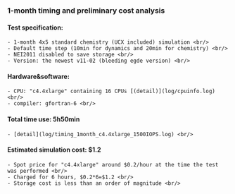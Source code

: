 ### 1-month timing and preliminary cost analysis

#### Test specification: <br/>
    - 1-month 4x5 standard chemistry (UCX included) simulation <br/>
    - Default time step (10min for dynamics and 20min for chemistry) <br/>
    - NEI2011 disabled to save storage <br/>
    - Version: the newest v11-02 (bleeding egde version) <br/>

#### Hardware&software: <br/>
    - CPU: "c4.4xlarge" containing 16 CPUs [(detail)](log/cpuinfo.log) <br/>
    - compiler: gfortran-6 <br/>

#### Total time use: **5h50min**   <br/>
    - [detail](log/timing_1month_c4.4xlarge_1500IOPS.log) <br/>

#### Estimated simulation cost: **$1.2**  <br/>
    - Spot price for "c4.4xlarge" around $0.2/hour at the time the test was performed <br/>
    - Charged for 6 hours, $0.2*6=$1.2 <br/>
    - Storage cost is less than an order of magnitude <br/>
